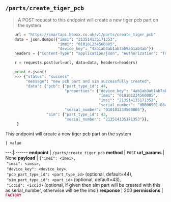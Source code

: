 ## `/parts/create_tiger_pcb`

> A POST request to this endpoint will create a new tiger pcb part on the system

```python
    url = "https://smartapi.bboxx.co.uk/v1/parts/create_tiger_pcb"
    data = json.dumps({"imsi": "213514135171353",
                       "imei": "010101234560005",
                       "device_key": "4ab1ab3ab1ab7ab9ab1ab4ab"})
    headers = {"Content-Type": "application/json", "Authorization": "Token token=" + A_VALID_TOKEN}

    r = requests.post(url=url, data=data, headers=headers)

    print r.json()
    >>> {"status": "success"
         "message": "new pcb part and sim successfully created",
         "data": {"pcb": {"part_type_id": 44,
                          "properties": {"device_key": "4ab1ab3ab1ab7ab9ab1ab4ab",
                                         "imei": "010101234560005",
                                         "imsi": "213514135171353",
                                         "serial_number": "HB000501-084032-G"},
                          "serial_number": "010101234560005"},
                  "sim": {"part_type_id": 43,
                          "serial_number": "213514135171353"}},
     }
```

This endpoint will create a new tiger pcb part on the system

    | value 
---:|:------
__endpoint__ | `/parts/create_tiger_pcb`
__method__ | `POST`
__url_params__ | None
__payload__ | `{"imei": <imei>,`<br>&nbsp;`"imsi": <imsi>,`<br>&nbsp;`"device_key": <device_key>,`<br>&nbsp;`"pcb_part_type_id": <part_type_id>` (optional, default=44),<br>&nbsp;`"sim_part_type_id": <part_id>` (optional, default=43),<br>&nbsp;`"iccid": <iccid>` (optional, if given then sim part will be created with this as serial_number, otherwise will be the imsi}
__response__ | 200
__permissions__ | <font color="Crimson">__`FACTORY`__</font>

